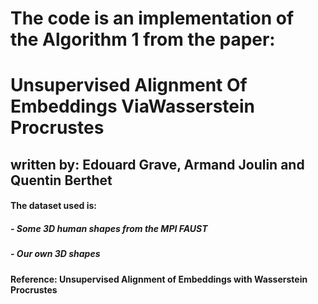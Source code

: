 # The code is an implementation of the Algorithm 1 from the paper:

# **Unsupervised Alignment Of Embeddings ViaWasserstein Procrustes**

## written by: Edouard Grave, Armand Joulin and Quentin Berthet


#### The dataset used is:
##### - Some 3D human shapes from the MPI FAUST 
##### - Our own 3D shapes


**Reference: Unsupervised Alignment of Embeddings with Wasserstein Procrustes**
